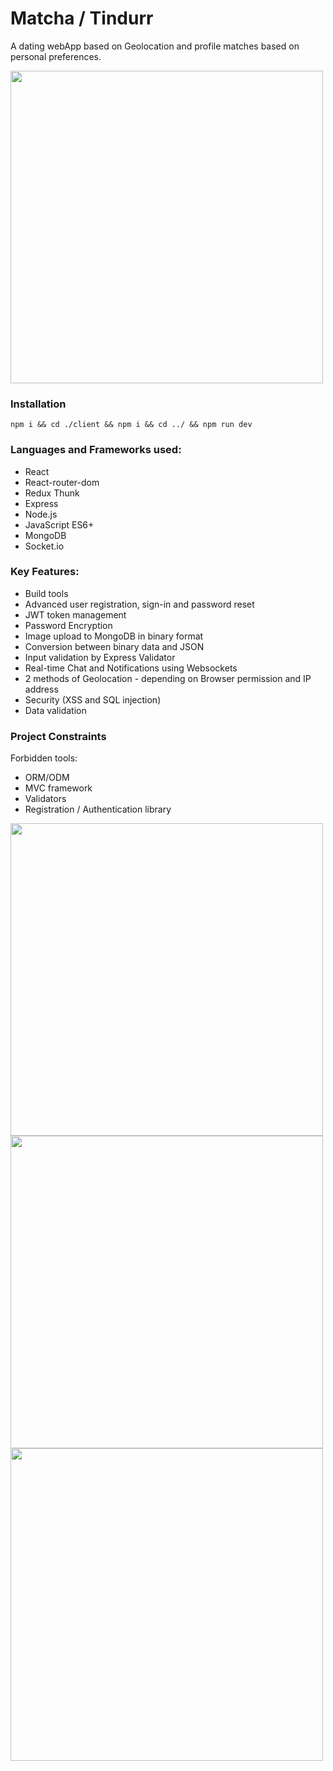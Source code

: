 # Matcha / Tindurr
A dating webApp based on Geolocation and profile matches based on personal preferences. 

<img src="/screenshots/landing_page.png" height="500">

### Installation
```npm i && cd ./client && npm i && cd ../ && npm run dev```

### Languages and Frameworks used:
* React 
* React-router-dom
* Redux Thunk
* Express
* Node.js
* JavaScript ES6+
* MongoDB
* Socket.io  

### Key Features:
* Build tools
* Advanced user registration, sign-in and password reset
* JWT token management
* Password Encryption
* Image upload to MongoDB in binary format
* Conversion between binary data and JSON
* Input validation by Express Validator
* Real-time Chat and Notifications using Websockets
* 2 methods of Geolocation - depending on Browser permission and IP address
* Security (XSS and SQL injection) 
* Data validation

### Project Constraints
Forbidden tools:
* ORM/ODM
* MVC framework
* Validators 
* Registration / Authentication library 

<img src="/screenshots/Dashboard.png" height="500">
<img src="/screenshots/Matches.png" height="500">
<img src="/screenshots/Mobile\_View.png" height="500">
